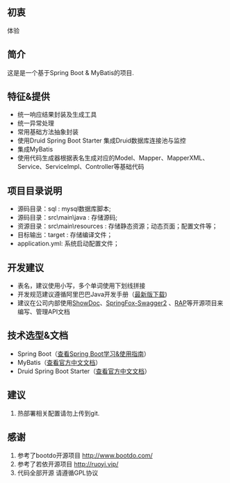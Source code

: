 ## 初衷
体验

## 简介
这是是一个基于Spring Boot & MyBatis的项目.

## 特征&提供
- 统一响应结果封装及生成工具
- 统一异常处理
- 常用基础方法抽象封装
- 使用Druid Spring Boot Starter 集成Druid数据库连接池与监控
- 集成MyBatis
- 使用代码生成器根据表名生成对应的Model、Mapper、MapperXML、Service、ServiceImpl、Controller等基础代码

## 项目目录说明
- 源码目录：sql : mysql数据库脚本;
- 源码目录：src\main\java : 存储源码;
- 资源目录：src\main\resources : 存储静态资源；动态页面；配置文件等；
- 目标输出：target : 存储编译文件；
- application.yml: 系统启动配置文件；

## 开发建议
- 表名，建议使用小写，多个单词使用下划线拼接
- 开发规范建议遵循阿里巴巴Java开发手册（[最新版下载](https://github.com/alibaba/p3c))
- 建议在公司内部使用[ShowDoc](https://github.com/star7th/showdoc)、[SpringFox-Swagger2](https://github.com/springfox/springfox) 、[RAP](https://github.com/thx/RAP)等开源项目来编写、管理API文档
 
## 技术选型&文档
- Spring Boot（[查看Spring Boot学习&使用指南](http://www.jianshu.com/p/1a9fd8936bd8)）
- MyBatis（[查看官方中文文档](http://www.mybatis.org/mybatis-3/zh/index.html)）
- Druid Spring Boot Starter（[查看官方中文文档](https://github.com/alibaba/druid/tree/master/druid-spring-boot-starter/)）

## 建议
1. 热部署相关配置请勿上传到git.

## 感谢
1. 参考了bootdo开源项目 http://www.bootdo.com/
2. 参考了若依开源项目 http://ruoyi.vip/
3. 代码全部开源 请遵循GPL协议
